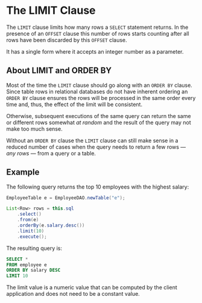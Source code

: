 # The LIMIT Clause

The `LIMIT` clause limits how many rows a `SELECT` statement returns.
In the presence of an `OFFSET` clause this number of rows starts counting after
all rows have been discarded by this `OFFSET` clause.

It has a single form where it accepts an integer number as a parameter.


## About LIMIT and ORDER BY

Most of the time the `LIMIT` clause should go along with an `ORDER BY` clause. Since table rows in relational
databases do not have inherent ordering an `ORDER BY` clause ensures the rows will be processed
in the same order every time and, thus, the effect of the limit will be consistent.

Otherwise, subsequent executions of the same query can return the same or different rows somewhat
*at random* and the result of the query may not make too much sense.

Without an `ORDER BY` clause the `LIMIT` clause can still make sense in a reduced number of cases
when the query needs to return a few rows &mdash; *any rows* &mdash; from a query or a table.


## Example

The following query returns the top 10 employees with the highest salary:

```java
EmployeeTable e = EmployeeDAO.newTable("e");

List<Row> rows = this.sql
    .select()
    .from(e) 
    .orderBy(e.salary.desc())
    .limit(10)
    .execute();
```

The resulting query is:

```sql
SELECT *
FROM employee e
ORDER BY salary DESC
LIMIT 10
```

The limit value is a numeric value that can be computed by the client application and does not 
need to be a constant value.


